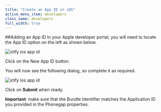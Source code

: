 ```yaml
---
title: "Create an App ID in iOS"
active_menu_item: developers
class_name: developers
full_width: true
---
```


##Adding an App ID
In your Apple developer portal, you will need to locate the App ID option on the left as shown below.

![xtify ios app id](/img/docs/xtify-app-ids-add.png)

Click on the New App ID button.

You will now see the following dialog, so complete it as required. 

![xtify ios app id](/img/docs/xtify-new-app-id.png)

Click on **Submit** when ready.

**Important**: make sure that the Bundle Identifier matches the Application ID you provided in the Phonegap properties.



